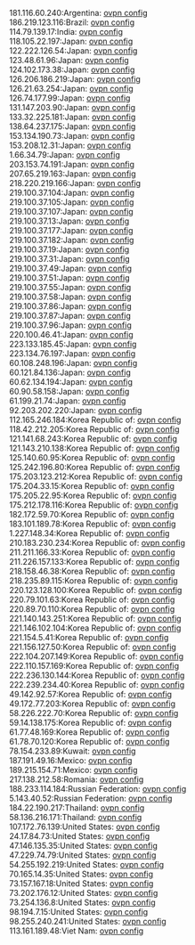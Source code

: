 181.116.60.240:Argentina: [ovpn config](vpn/181_116_60_240.ovpn)  
186.219.123.116:Brazil: [ovpn config](vpn/186_219_123_116.ovpn)  
114.79.139.17:India: [ovpn config](vpn/114_79_139_17.ovpn)  
118.105.22.197:Japan: [ovpn config](vpn/118_105_22_197.ovpn)  
122.222.126.54:Japan: [ovpn config](vpn/122_222_126_54.ovpn)  
123.48.61.96:Japan: [ovpn config](vpn/123_48_61_96.ovpn)  
124.102.173.38:Japan: [ovpn config](vpn/124_102_173_38.ovpn)  
126.206.186.219:Japan: [ovpn config](vpn/126_206_186_219.ovpn)  
126.21.63.254:Japan: [ovpn config](vpn/126_21_63_254.ovpn)  
126.74.177.99:Japan: [ovpn config](vpn/126_74_177_99.ovpn)  
131.147.203.90:Japan: [ovpn config](vpn/131_147_203_90.ovpn)  
133.32.225.181:Japan: [ovpn config](vpn/133_32_225_181.ovpn)  
138.64.237.175:Japan: [ovpn config](vpn/138_64_237_175.ovpn)  
153.134.190.73:Japan: [ovpn config](vpn/153_134_190_73.ovpn)  
153.208.12.31:Japan: [ovpn config](vpn/153_208_12_31.ovpn)  
1.66.34.79:Japan: [ovpn config](vpn/1_66_34_79.ovpn)  
203.153.74.191:Japan: [ovpn config](vpn/203_153_74_191.ovpn)  
207.65.219.163:Japan: [ovpn config](vpn/207_65_219_163.ovpn)  
218.220.219.166:Japan: [ovpn config](vpn/218_220_219_166.ovpn)  
219.100.37.104:Japan: [ovpn config](vpn/219_100_37_104.ovpn)  
219.100.37.105:Japan: [ovpn config](vpn/219_100_37_105.ovpn)  
219.100.37.107:Japan: [ovpn config](vpn/219_100_37_107.ovpn)  
219.100.37.13:Japan: [ovpn config](vpn/219_100_37_13.ovpn)  
219.100.37.177:Japan: [ovpn config](vpn/219_100_37_177.ovpn)  
219.100.37.182:Japan: [ovpn config](vpn/219_100_37_182.ovpn)  
219.100.37.19:Japan: [ovpn config](vpn/219_100_37_19.ovpn)  
219.100.37.31:Japan: [ovpn config](vpn/219_100_37_31.ovpn)  
219.100.37.49:Japan: [ovpn config](vpn/219_100_37_49.ovpn)  
219.100.37.51:Japan: [ovpn config](vpn/219_100_37_51.ovpn)  
219.100.37.55:Japan: [ovpn config](vpn/219_100_37_55.ovpn)  
219.100.37.58:Japan: [ovpn config](vpn/219_100_37_58.ovpn)  
219.100.37.86:Japan: [ovpn config](vpn/219_100_37_86.ovpn)  
219.100.37.87:Japan: [ovpn config](vpn/219_100_37_87.ovpn)  
219.100.37.96:Japan: [ovpn config](vpn/219_100_37_96.ovpn)  
220.100.46.41:Japan: [ovpn config](vpn/220_100_46_41.ovpn)  
223.133.185.45:Japan: [ovpn config](vpn/223_133_185_45.ovpn)  
223.134.76.197:Japan: [ovpn config](vpn/223_134_76_197.ovpn)  
60.108.248.196:Japan: [ovpn config](vpn/60_108_248_196.ovpn)  
60.121.84.136:Japan: [ovpn config](vpn/60_121_84_136.ovpn)  
60.62.134.194:Japan: [ovpn config](vpn/60_62_134_194.ovpn)  
60.90.58.158:Japan: [ovpn config](vpn/60_90_58_158.ovpn)  
61.199.21.74:Japan: [ovpn config](vpn/61_199_21_74.ovpn)  
92.203.202.220:Japan: [ovpn config](vpn/92_203_202_220.ovpn)  
112.165.246.184:Korea Republic of: [ovpn config](vpn/112_165_246_184.ovpn)  
118.42.212.205:Korea Republic of: [ovpn config](vpn/118_42_212_205.ovpn)  
121.141.68.243:Korea Republic of: [ovpn config](vpn/121_141_68_243.ovpn)  
121.143.210.138:Korea Republic of: [ovpn config](vpn/121_143_210_138.ovpn)  
125.140.60.95:Korea Republic of: [ovpn config](vpn/125_140_60_95.ovpn)  
125.242.196.80:Korea Republic of: [ovpn config](vpn/125_242_196_80.ovpn)  
175.203.123.212:Korea Republic of: [ovpn config](vpn/175_203_123_212.ovpn)  
175.204.33.15:Korea Republic of: [ovpn config](vpn/175_204_33_15.ovpn)  
175.205.22.95:Korea Republic of: [ovpn config](vpn/175_205_22_95.ovpn)  
175.212.178.116:Korea Republic of: [ovpn config](vpn/175_212_178_116.ovpn)  
182.172.59.70:Korea Republic of: [ovpn config](vpn/182_172_59_70.ovpn)  
183.101.189.78:Korea Republic of: [ovpn config](vpn/183_101_189_78.ovpn)  
1.227.148.34:Korea Republic of: [ovpn config](vpn/1_227_148_34.ovpn)  
210.183.230.234:Korea Republic of: [ovpn config](vpn/210_183_230_234.ovpn)  
211.211.166.33:Korea Republic of: [ovpn config](vpn/211_211_166_33.ovpn)  
211.226.157.133:Korea Republic of: [ovpn config](vpn/211_226_157_133.ovpn)  
218.158.46.38:Korea Republic of: [ovpn config](vpn/218_158_46_38.ovpn)  
218.235.89.115:Korea Republic of: [ovpn config](vpn/218_235_89_115.ovpn)  
220.123.128.100:Korea Republic of: [ovpn config](vpn/220_123_128_100.ovpn)  
220.79.101.63:Korea Republic of: [ovpn config](vpn/220_79_101_63.ovpn)  
220.89.70.110:Korea Republic of: [ovpn config](vpn/220_89_70_110.ovpn)  
221.140.143.251:Korea Republic of: [ovpn config](vpn/221_140_143_251.ovpn)  
221.146.102.104:Korea Republic of: [ovpn config](vpn/221_146_102_104.ovpn)  
221.154.5.41:Korea Republic of: [ovpn config](vpn/221_154_5_41.ovpn)  
221.156.127.50:Korea Republic of: [ovpn config](vpn/221_156_127_50.ovpn)  
222.104.207.149:Korea Republic of: [ovpn config](vpn/222_104_207_149.ovpn)  
222.110.157.169:Korea Republic of: [ovpn config](vpn/222_110_157_169.ovpn)  
222.236.130.144:Korea Republic of: [ovpn config](vpn/222_236_130_144.ovpn)  
222.239.234.40:Korea Republic of: [ovpn config](vpn/222_239_234_40.ovpn)  
49.142.92.57:Korea Republic of: [ovpn config](vpn/49_142_92_57.ovpn)  
49.172.77.203:Korea Republic of: [ovpn config](vpn/49_172_77_203.ovpn)  
58.226.222.70:Korea Republic of: [ovpn config](vpn/58_226_222_70.ovpn)  
59.14.138.175:Korea Republic of: [ovpn config](vpn/59_14_138_175.ovpn)  
61.77.48.169:Korea Republic of: [ovpn config](vpn/61_77_48_169.ovpn)  
61.78.70.120:Korea Republic of: [ovpn config](vpn/61_78_70_120.ovpn)  
78.154.233.89:Kuwait: [ovpn config](vpn/78_154_233_89.ovpn)  
187.191.49.16:Mexico: [ovpn config](vpn/187_191_49_16.ovpn)  
189.215.154.71:Mexico: [ovpn config](vpn/189_215_154_71.ovpn)  
217.138.212.58:Romania: [ovpn config](vpn/217_138_212_58.ovpn)  
188.233.114.184:Russian Federation: [ovpn config](vpn/188_233_114_184.ovpn)  
5.143.40.52:Russian Federation: [ovpn config](vpn/5_143_40_52.ovpn)  
184.22.190.217:Thailand: [ovpn config](vpn/184_22_190_217.ovpn)  
58.136.216.171:Thailand: [ovpn config](vpn/58_136_216_171.ovpn)  
107.172.76.139:United States: [ovpn config](vpn/107_172_76_139.ovpn)  
24.17.84.73:United States: [ovpn config](vpn/24_17_84_73.ovpn)  
47.146.135.35:United States: [ovpn config](vpn/47_146_135_35.ovpn)  
47.229.74.79:United States: [ovpn config](vpn/47_229_74_79.ovpn)  
54.255.192.219:United States: [ovpn config](vpn/54_255_192_219.ovpn)  
70.165.14.35:United States: [ovpn config](vpn/70_165_14_35.ovpn)  
73.157.167.18:United States: [ovpn config](vpn/73_157_167_18.ovpn)  
73.202.176.12:United States: [ovpn config](vpn/73_202_176_12.ovpn)  
73.254.136.8:United States: [ovpn config](vpn/73_254_136_8.ovpn)  
98.194.7.15:United States: [ovpn config](vpn/98_194_7_15.ovpn)  
98.255.240.241:United States: [ovpn config](vpn/98_255_240_241.ovpn)  
113.161.189.48:Viet Nam: [ovpn config](vpn/113_161_189_48.ovpn)  
